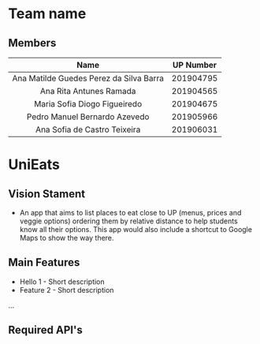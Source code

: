 # Team name

## Members

| Name | UP Number |
| :----: | :-----: |
| Ana Matilde Guedes Perez da Silva Barra |	201904795 |
| Ana Rita Antunes Ramada	| 201904565 |
| Maria Sofia Diogo Figueiredo	| 201904675 |
| Pedro Manuel Bernardo Azevedo	| 201905966 |
| Ana Sofia de Castro Teixeira	| 201906031 |

# UniEats

## Vision Stament

- An app that aims to list places to eat close to UP (menus, prices and veggie options) ordering them by relative distance to help students know all their options. This app would also include a shortcut to Google Maps to show the way there.

## Main Features
 - Hello 1 - Short description
 - Feature 2 - Short description

...

## Required API's
